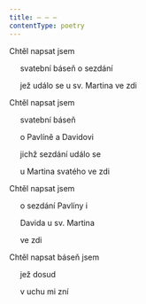```yaml
---
title: – – –
contentType: poetry
---
```


<section>

Chtěl napsat jsem

     svatební báseň o sezdání

     jež událo se u sv. Martina ve zdi

Chtěl napsat jsem

     svatební báseň

     o Pavlíně a Davidovi

     jichž sezdání událo se

     u Martina svatého ve zdi

Chtěl napsat jsem

     o sezdání Pavlíny i

     Davida u sv. Martina

     ve zdi

Chtěl napsat báseň jsem

     jež dosud

     v uchu mi zní

</section>
